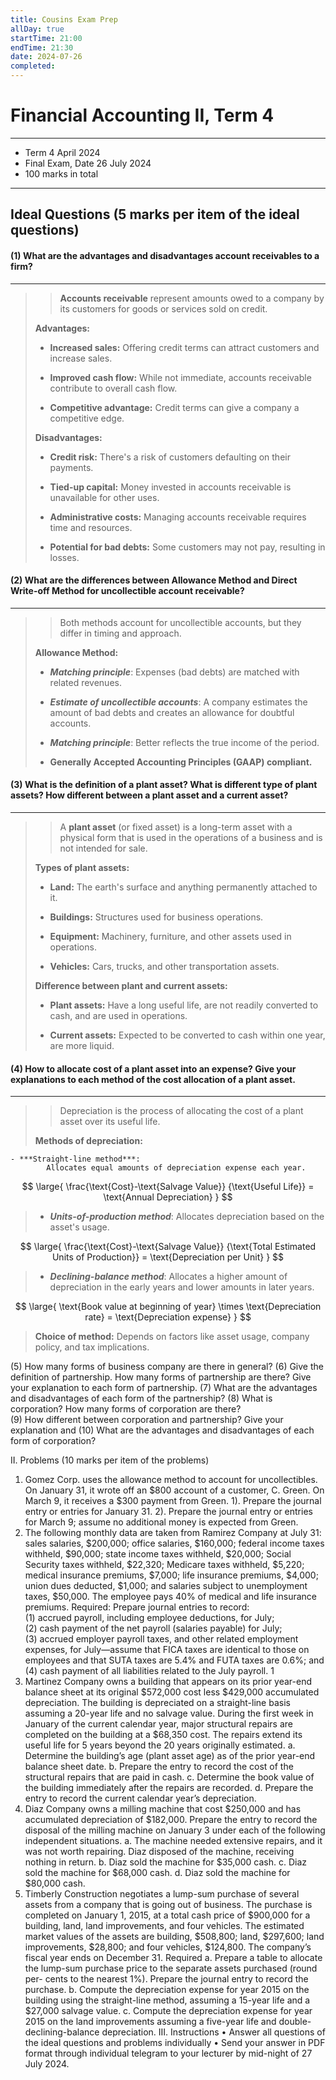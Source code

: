 ```yaml
---
title: Cousins Exam Prep
allDay: true
startTime: 21:00
endTime: 21:30
date: 2024-07-26
completed:
---
```

# Financial Accounting II, Term 4

---

* Term 4 April 2024 
* Final Exam, Date 26 July 2024
* 100 marks in total

---
 

## Ideal Questions (5 marks per item of the ideal questions) 

#### (1) What are the advantages and disadvantages account receivables to a firm?
---
>>**Accounts receivable** represent amounts owed to a company by its customers for goods or services sold on credit.
> 
> **Advantages:**
> 	- **Increased sales:** 
> 			Offering credit terms can attract customers and increase sales.
> 		
> 	- **Improved cash flow:** 
> 			While not immediate, accounts receivable contribute to overall cash flow.
> 		
> 	- **Competitive advantage:**
> 			Credit terms can give a company a competitive edge.
>   
> **Disadvantages:**
> 	- **Credit risk:** 
> 			There's a risk of customers defaulting on their payments.
> 		
> 	- **Tied-up capital:**
> 			Money invested in accounts receivable is unavailable for other uses.
> 		
> 	- **Administrative costs:**
> 			Managing accounts receivable requires time and resources.
> 		
> 	- **Potential for bad debts:**
> 			Some customers may not pay, resulting in losses.
> 

#### (2) What are the differences between Allowance Method and Direct Write-off Method for uncollectible account receivable? 
---
>>Both methods account for uncollectible accounts, but they differ in timing and approach.
> 
> **Allowance Method:**
> 
>	- ***Matching principle***:
>			Expenses (bad debts) are matched with related revenues.
>		
>	- ***Estimate of uncollectible accounts***:
>			A company estimates the amount of bad debts and creates an allowance for doubtful accounts.
>		
>	- ***Matching principle***:
>			Better reflects the true income of the period.
>		
>	- **Generally Accepted Accounting Principles (GAAP) compliant.**
> 


#### (3) What is the definition of a plant asset? What is different type of plant assets? How different between a plant asset and a current asset?
---
>>A **plant asset** (or fixed asset) is a long-term asset with a physical form that is used in the operations of a business and is not intended for sale.
>
 >**Types of plant assets:**
 >
>	- **Land:**
>		The earth's surface and anything permanently attached to it.
>		
>	- **Buildings:**
>		Structures used for business operations.
>		
>	- **Equipment:**
>		Machinery, furniture, and other assets used in operations.
>		
>	- **Vehicles:**
>		Cars, trucks, and other transportation assets.
>
>
>
> **Difference between plant and current assets:**
> 
>	- **Plant assets:**
>			Have a long useful life, are not readily converted to cash, and are used in operations.
>	
>	- **Current assets:**
>			Expected to be converted to cash within one year, are more liquid.
>  

#### (4) How to allocate cost of a plant asset into an expense? Give your explanations to each method of the cost allocation of a plant asset. 
---
>> Depreciation is the process of allocating the cost of a plant asset over its useful life.
> 
> 
> **Methods of depreciation:**
> 
	- ***Straight-line method***:
			Allocates equal amounts of depreciation expense each year.

$$
	\large{
		\frac{\text{Cost}-\text{Salvage Value}}
				{\text{Useful Life}} = \text{Annual Depreciation}
	}
$$
	
>	- ***Units-of-production method***:
>			Allocates depreciation based on the asset's usage.

$$
	\large{
		\frac{\text{Cost}-\text{Salvage Value}}
				{\text{Total Estimated Units of Production}} = \text{Depreciation per Unit}
	}
$$

>	- ***Declining-balance method***:
>			Allocates a higher amount of depreciation in the early years and lower amounts in later years.

$$
	\large{
		\text{Book value at beginning of year} \times \text{Depreciation rate} = \text{Depreciation expense}
	}
$$

> **Choice of method:** Depends on factors like asset usage, company policy, and tax implications.



(5) How many forms of business company are there in general? 
(6) Give the definition of partnership. How many forms of partnership are there? Give 
your explanation to each form of partnership. 
(7) What are the advantages and disadvantages of each form of the partnership? 
(8) What is corporation? How many forms of corporation are there?  
(9) How different between corporation and partnership? Give your explanation and 
(10) What are the advantages and disadvantages of each form of corporation? 





 

II. Problems (10 marks per item of the problems) 
1. Gomez Corp. uses the allowance method to account for uncollectibles. On January 31, 
it wrote off an $800 account of a customer, C. Green. On March 9, it receives a $300 
payment from Green. 
1). Prepare the journal entry or entries for January 31. 
2). Prepare the journal entry or entries for March 9; assume no additional money 
is expected from Green. 
2. The following monthly data are taken from Ramirez Company at July 31: sales 
salaries, $200,000; office salaries, $160,000; federal income taxes withheld, $90,000; 
state income taxes withheld, $20,000; Social Security taxes withheld, $22,320; 
Medicare taxes withheld, $5,220; medical insurance premiums, $7,000; life insurance 
premiums, $4,000; union dues deducted, $1,000; and salaries subject to unemployment 
taxes, $50,000. The employee pays 40% of medical and life insurance premiums. 
Required: 
Prepare journal entries to record:  
(1) accrued payroll, including employee deductions, for July;  
(2) cash payment of the net payroll (salaries payable) for July;  
(3) accrued employer payroll taxes, and other related employment expenses, for 
July—assume that FICA taxes are identical to those on employees and that SUTA 
taxes are 5.4% and FUTA taxes are 0.6%; and  
(4) cash payment of all liabilities related to the July payroll. 
1 
3. Martinez Company owns a building that appears on its prior year-end balance sheet 
at its original $572,000 cost less $429,000 accumulated depreciation. The building is 
depreciated on a straight-line basis assuming a 20-year life and no salvage value. 
During the first week in January of the current calendar year, major structural repairs 
are completed on the building at a $68,350 cost. The repairs extend its useful life for 
5 years beyond the 20 years originally estimated. 
a. Determine the building’s age (plant asset age) as of the prior year-end balance 
sheet date. 
b. Prepare the entry to record the cost of the structural repairs that are paid in cash. 
c. Determine the book value of the building immediately after the repairs are 
recorded. 
d. Prepare the entry to record the current calendar year’s depreciation. 
4. Diaz Company owns a milling machine that cost $250,000 and has accumulated 
depreciation of $182,000. Prepare the entry to record the disposal of the milling 
machine on January 3 under each of the following independent situations. 
a. The machine needed extensive repairs, and it was not worth repairing. Diaz 
disposed of the machine, receiving nothing in return. 
b. Diaz sold the machine for $35,000 cash. 
c. Diaz sold the machine for $68,000 cash. 
d. Diaz sold the machine for $80,000 cash. 
5. Timberly Construction negotiates a lump-sum purchase of several assets from a 
company that is going out of business. The purchase is completed on January 1, 
2015, at a total cash price of $900,000 for a building, land, land improvements, and 
four vehicles. The estimated market values of the assets are building, $508,800; land, 
$297,600; land improvements, $28,800; and four vehicles, $124,800. The company’s 
fiscal year ends on December 31. 
Required 
a. Prepare a table to allocate the lump-sum purchase price to the separate assets 
purchased (round per- cents to the nearest 1%). Prepare the journal entry to 
record the purchase. 
b. Compute the depreciation expense for year 2015 on the building using the 
straight-line method, assuming a 15-year life and a $27,000 salvage value. 
c. Compute the depreciation expense for year 2015 on the land improvements 
assuming a five-year life and double-declining-balance depreciation. 
III. Instructions 
• Answer all questions of the ideal questions and problems individually 
• Send your answer in PDF format through individual telegram to your lecturer 
by mid-night of 27 July 2024. 


